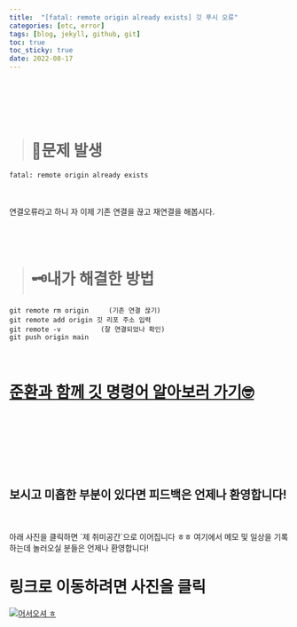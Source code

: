 ```yaml
---
title:  "[fatal: remote origin already exists] 깃 푸시 오류"
categories: [etc, error] 
tags: [blog, jekyll, github, git]
toc: true
toc_sticky: true
date: 2022-08-17
---
```


<br>
<br>
<br>
<br>

> # 🚨문제 발생

```
fatal: remote origin already exists
```

<br>
<br>
연결오류라고 하니 자 이제 기존 연결을 끊고 재연결을 해봅시다.
<br>
<br>
<br>
<br>

> # 🗝내가 해결한 방법

```
git remote rm origin     (기존 연결 끊기)
git remote add origin 깃 리포 주소 입력
git remote -v          (잘 연결되었나 확인)
git push origin main
```



<br> 


# [준환과 함께 깃 명령어 알아보러 가기🤓](https://joonhwan2.github.io/posts/git-add/)

<br>
<br>
<br>
<br>
<br>
<br>

## 보시고 미흡한 부분이 있다면 피드백은 언제나 환영합니다!

<br>
<br>
아래 사진을 클릭하면 `제 취미공간`으로 이어집니다 ㅎㅎ 여기에서 메모 및 일상을 기록하는데 놀러오실 분들은 언제나 환영합니다!

<br>

# 링크로 이동하려면 사진을 클릭

[![어서오셔 ㅎ](https://encrypted-tbn0.gstatic.com/images?q=tbn:ANd9GcQk-zPB4TCuWRNJVIF0aWgniDPNJgUTdXmILg&usqp=CAU)](https://discord.gg/zkzk5xtm)